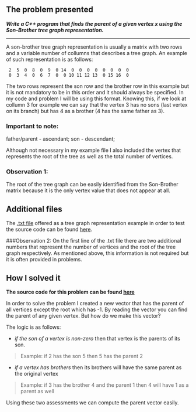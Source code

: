 ## The problem presented
***Write a C++ program that finds the parent of a given vertex x using the Son-Brother tree graph representation.***
_____________________________
A son-brother tree graph representation is usually a matrix with two rows and a variable number of collumns that describes a tree graph. An example of such representation is as follows:
```
 2  5  0  8  0  9  0 14  0  0  0  0  0  0  0  0
 0  3  4  0  6  7  0  0 10 11 12 13  0 15 16  0
```

The two rows represent the son row and the brother row in this example but it is not mandatory to be in this order and it should always be specified. In my code and problem I will be using this format. 
Knowing this, if we look at collumn 3 for example we can say that the vertex 3 has no sons (last vertex on its branch) but has 4 as a brother (4 has the same father as 3).

### Important to note: 
father/parent - ascendant;
son - descendant;

Although not necessary in my example file I also included the vertex that represents the root of the tree as well as the total number of vertices.

### Observation 1:
The root of the tree graph can be easily identified from the Son-Brother matrix because it is the only vertex value that does not appear at all.

## Additional files
The [.txt file](https://github.com/andreea-511/cplusplusprojects/blob/main/son-brother/example.txt) offered as a tree graph representation example in order to test the source code can be found [here](https://github.com/andreea-511/cplusplusprojects/blob/main/son-brother/example.txt).

###Observation 2:
On the first line of the .txt file there are two additional numbers that represent the number of vertices and the root of the tree graph respectively. As mentioned above, this information is not required but it is often provided in problems.

## How I solved it
**The source code for this problem can be found [here](https://github.com/andreea-511/cplusplusprojects/blob/main/son-brother/son-brother.cpp)**

In order to solve the problem I created a new vector that has the parent of all vertices except the root which has -1. By reading the vector you can find the parent of any given vertex. But how do we make this vector?

The logic is as follows: 
- *if the son of a vertex is non-zero* then that vertex is the parents of its son.
> Example: if 2 has the son 5 then 5 has the parent 2

- *if a vertex has brothers* then its brothers will have the same parent as the original vertex
> Example: if 3 has the brother 4 and the parent 1 then 4 will have 1 as a parent as well

Using these two assessments we can compute the parent vector easily.
